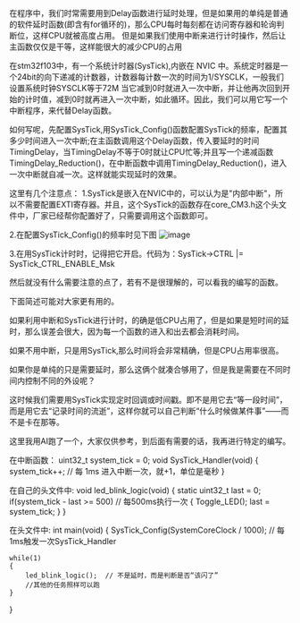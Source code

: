 在程序中，我们时常需要用到Delay函数进行延时处理，但是如果用的单纯是普通的软件延时函数(即含有for循环的)，那么CPU每时每刻都在访问寄存器和轮询判断位，这样CPU就被高度占用。
但是如果我们使用中断来进行计时操作，然后让主函数仅仅是干等，这样能很大的减少CPU的占用

在stm32f103中，有一个系统计时器(SysTick),内嵌在 NVIC 中。系统定时器是一个24bit的向下递减的计数器，计数器每计数一次的时间为1/SYSCLK，一般我们设置系统时钟SYSCLK等于72M
当它减到0时就进入一次中断，并让他再次回到开始的计时值，减到0时就再进入一次中断，如此循环。因此，我们可以用它写一个中断程序，来代替Delay函数。

如何写呢，先配置SysTick,用SysTick_Config()函数配置SysTick的频率，配置其多少时间进入一次中断;在主函数调用这个Delay函数，传入要延时的时间TimingDelay，当TimingDelay不等于0时就让CPU忙等;并且写一个递减函数TimingDelay_Reduction()，在中断函数中调用TimingDelay_Reduction()，进入一次中断就自减一次。这样就能实现延时的效果。

这里有几个注意点：
1.SysTick是嵌入在NVIC中的，可以认为是"内部中断"，所以不需要配置EXTI寄存器。并且，这个SysTick的函数存在core_CM3.h这个头文件中，厂家已经帮你配置好了，只需要调用这个函数即可。

2.在配置SysTick_Config()的频率时见下图
![image](https://github.com/user-attachments/assets/ea1b4b7b-3781-479c-bd14-443f284d2b28)

3.在用SysTick计时时，记得把它开启。代码为：SysTick->CTRL |=  SysTick_CTRL_ENABLE_Msk

然后就没有什么需要注意的点了，若有不是很理解的，可以看我的编写的函数。

下面简述可能对大家更有用的。

如果利用中断和SysTick进行计时，的确是低CPU占用了，但是如果是短时间的延时，那么误差会很大，因为每一个函数的进入和出去都会消耗时间。

如果不用中断，只是用SysTick,那么时间将会非常精确，但是CPU占用率很高。

如果你是单纯的只是需要延时，那么这俩个就凑合够用了，但是我是需要在不同时间内控制不同的外设呢？

这时候我们需要用SysTick实现定时回调或时间戳。即不是用它去“等一段时间”，而是用它去“记录时间的流逝”，这样你就可以自己判断“什么时候做某件事”——而不是卡在那等。

这里我用AI跑了一个，大家仅供参考，到后面有需要的话，我再进行特定的编写。

在中断函数：
uint32_t system_tick = 0;
void SysTick_Handler(void)
{
    system_tick++;  // 每 1ms 进入中断一次，就+1，单位是毫秒
}

在自己的头文件中:
void led_blink_logic(void)
{
    static uint32_t last = 0;
    if(system_tick - last >= 500)  // 每500ms执行一次
    {
        Toggle_LED();
        last = system_tick;
    }
}

在头文件中:
int main(void)
{
    SysTick_Config(SystemCoreClock / 1000);  // 每1ms触发一次SysTick_Handler

    while(1)
    {
        led_blink_logic();  // 不是延时，而是判断是否“该闪了”
        //其他的任务照样可以跑
    }
}


